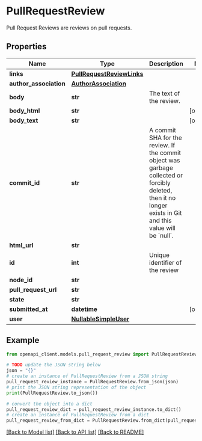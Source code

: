 # PullRequestReview

Pull Request Reviews are reviews on pull requests.

## Properties

Name | Type | Description | Notes
------------ | ------------- | ------------- | -------------
**links** | [**PullRequestReviewLinks**](PullRequestReviewLinks.md) |  | 
**author_association** | [**AuthorAssociation**](AuthorAssociation.md) |  | 
**body** | **str** | The text of the review. | 
**body_html** | **str** |  | [optional] 
**body_text** | **str** |  | [optional] 
**commit_id** | **str** | A commit SHA for the review. If the commit object was garbage collected or forcibly deleted, then it no longer exists in Git and this value will be &#x60;null&#x60;. | 
**html_url** | **str** |  | 
**id** | **int** | Unique identifier of the review | 
**node_id** | **str** |  | 
**pull_request_url** | **str** |  | 
**state** | **str** |  | 
**submitted_at** | **datetime** |  | [optional] 
**user** | [**NullableSimpleUser**](NullableSimpleUser.md) |  | 

## Example

```python
from openapi_client.models.pull_request_review import PullRequestReview

# TODO update the JSON string below
json = "{}"
# create an instance of PullRequestReview from a JSON string
pull_request_review_instance = PullRequestReview.from_json(json)
# print the JSON string representation of the object
print(PullRequestReview.to_json())

# convert the object into a dict
pull_request_review_dict = pull_request_review_instance.to_dict()
# create an instance of PullRequestReview from a dict
pull_request_review_from_dict = PullRequestReview.from_dict(pull_request_review_dict)
```
[[Back to Model list]](../README.md#documentation-for-models) [[Back to API list]](../README.md#documentation-for-api-endpoints) [[Back to README]](../README.md)



